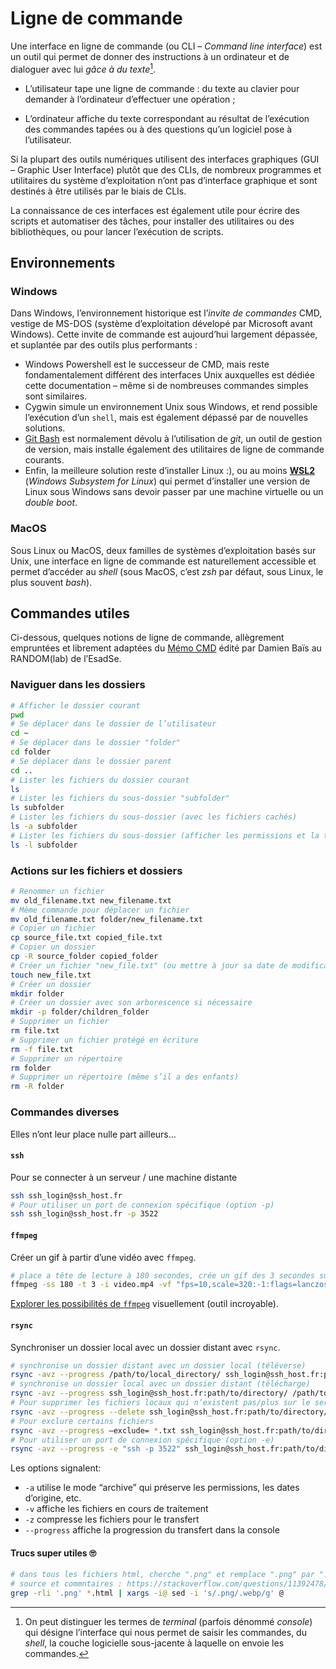 # Ligne de commande

Une interface en ligne de commande (ou CLI – _Command line interface_) est un outil qui permet de donner des instructions à un ordinateur et de dialoguer avec lui _gâce à du texte_[^vocab].

- L’utilisateur tape une ligne de commande : du texte au clavier pour demander à l’ordinateur d’effectuer une opération ;

- L’ordinateur affiche du texte correspondant au résultat de l’exécution des commandes tapées ou à des questions qu’un logiciel pose à l’utilisateur.

Si la plupart des outils numériques utilisent des interfaces graphiques (GUI – Graphic User Interface) plutôt que des CLIs, de nombreux programmes et utilitaires du système d’exploitation n’ont pas d’interface graphique et sont destinés à être utilisés par le biais de CLIs.

La connaissance de ces interfaces est également utile pour écrire des scripts et automatiser des tâches, pour installer des utilitaires ou des bibliothèques, ou pour lancer l’exécution de scripts.

[^vocab]: On peut distinguer les termes de _terminal_ (parfois dénommé _console_) qui désigne l’interface qui nous permet de saisir les commandes, du _shell_, la couche logicielle sous-jacente à laquelle on envoie les commandes.


## Environnements

### Windows 
Dans Windows, l’environnement historique est l’_invite de commandes_ CMD, vestige de MS-DOS (système d’exploitation dévelopé par Microsoft avant Windows). Cette invite de commande est aujourd’hui largement dépassée, et suplantée par des outils plus performants :

- Windows Powershell est le successeur de CMD, mais reste fondamentalement différent des interfaces Unix auxquelles est dédiée cette documentation – même si de nombreuses commandes simples sont similaires.
- Cygwin simule un environnement Unix sous Windows, et rend possible l’exécution d’un `shell`, mais est également dépassé par de nouvelles solutions.
- [Git Bash](https://gitforwindows.org/) est normalement dévolu à l’utilisation de _git_, un outil de gestion de version, mais installe également des utilitaires de ligne de commande courants.
- Enfin, la meilleure solution reste d’installer Linux :), ou au moins [**WSL2**](https://learn.microsoft.com/fr-fr/windows/wsl/install) (_Windows Subsystem for Linux_) qui permet d’installer une version de Linux sous Windows sans devoir passer par une machine virtuelle ou un _double boot_.

### MacOS

Sous Linux ou MacOS, deux familles de systèmes d’exploitation basés sur Unix, une interface en ligne de commande est naturellement accessible et permet d’accéder au _shell_ (sous MacOS, c’est _zsh_ par défaut, sous Linux, le plus souvent _bash_).

## Commandes utiles

Ci-dessous, quelques notions de ligne de commande, allègrement empruntées et librement adaptées du [Mémo CMD](https://github.com/randomDam/memo_cmd) édité par Damien Baïs au RANDOM(lab) de l’EsadSe.

### Naviguer dans les dossiers
```bash
# Afficher le dossier courant
pwd
# Se déplacer dans le dossier de l’utilisateur
cd ~ 
# Se déplacer dans le dossier "folder"
cd folder
# Se déplacer dans le dossier parent
cd ..
# Lister les fichiers du dossier courant
ls 
# Lister les fichiers du sous-dossier "subfolder"
ls subfolder
# Lister les fichiers du sous-dossier (avec les fichiers cachés)
ls -a subfolder
# Lister les fichiers du sous-dossier (afficher les permissions et la taille)
ls -l subfolder
```

### Actions sur les fichiers et dossiers
 
```bash
# Renommer un fichier 
mv old_filename.txt new_filename.txt
# Même commande pour déplacer un fichier 
mv old_filename.txt folder/new_filename.txt
# Copier un fichier
cp source_file.txt copied_file.txt
# Copier un dossier
cp -R source_folder copied_folder
# Créer un fichier "new_file.txt" (ou mettre à jour sa date de modification s’il existe)
touch new_file.txt
# Créer un dossier 
mkdir folder
# Créer un dossier avec son arborescence si nécessaire 
mkdir -p folder/children_folder
# Supprimer un fichier
rm file.txt
# Supprimer un fichier protégé en écriture
rm -f file.txt
# Supprimer un répertoire
rm folder
# Supprimer un répertoire (même s’il a des enfants)
rm -R folder
```

### Commandes diverses

Elles n’ont leur place nulle part ailleurs…

#### `ssh`
Pour se connecter à un serveur / une machine distante
```bash
ssh ssh_login@ssh_host.fr
# Pour utiliser un port de connexion spécifique (option -p)
ssh ssh_login@ssh_host.fr -p 3522
```

#### `ffmpeg`
Créer un gif à partir d’une vidéo avec `ffmpeg`.
```bash
# place a tête de lecture à 180 secondes, crée un gif des 3 secondes suivantes, à 10 frames par seconde
ffmpeg -ss 180 -t 3 -i video.mp4 -vf "fps=10,scale=320:-1:flags=lanczos,split[s0][s1];[s0]palettegen[p];[s1][p]paletteuse" -loop 0 video.gif
```
[Explorer les possibilités de `ffmpeg`](https://ffmpeg.lav.io/) visuellement (outil incroyable).


#### `rsync`
Synchroniser un dossier local avec un dossier distant avec `rsync`.

```bash
# synchronise un dossier distant avec un dossier local (téléverse)
rsync -avz --progress /path/to/local_directory/ ssh_login@ssh_host.fr:path/to/directory/ 
# synchronise un dossier local avec un dossier distant (télécharge) 
rsync -avz --progress ssh_login@ssh_host.fr:path/to/directory/ /path/to/local_directory/
# Pour supprimer les fichiers locaux qui n’existent pas/plus sur le serveur distant
rsync -avz --progress --delete ssh_login@ssh_host.fr:path/to/directory/ /path/to/local_directory/
# Pour exclure certains fichiers
rsync -avz --progress –exclude= *.txt ssh_login@ssh_host.fr:path/to/directory/ /path/to/local_directory/
# Pour utiliser un port de connexion spécifique (option -e)
rsync -avz --progress -e "ssh -p 3522" ssh_login@ssh_host.fr:path/to/directory/ /path/to/local_directory/

```
Les options signalent:
- `-a` utilise le mode “archive” qui préserve les permissions, les dates d’origine, etc.
- `-v` affiche les fichiers en cours de traitement
- `-z` compresse les fichiers pour le transfert
- `--progress` affiche la progression du transfert dans la console

#### Trucs super utiles 🙄
```bash
# dans tous les fichiers html, cherche ".png" et remplace ".png" par ".webp"
# source et commntaires : https://stackoverflow.com/questions/11392478/how-to-replace-a-string-in-multiple-files-in-linux-command-line
grep -rli '.png' *.html | xargs -i@ sed -i 's/.png/.webp/g' @
```
